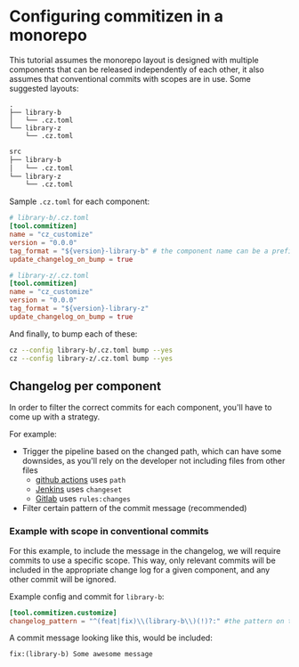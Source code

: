 # Configuring commitizen in a monorepo

This tutorial assumes the monorepo layout is designed with multiple components that can be released independently of each
other, it also assumes that conventional commits with scopes are in use. Some suggested layouts:

```shell-session
.
├── library-b
│   └── .cz.toml
└── library-z
    └── .cz.toml
```

```sh
src
├── library-b
│   └── .cz.toml
└── library-z
    └── .cz.toml
```

Sample `.cz.toml` for each component:

```toml
# library-b/.cz.toml
[tool.commitizen]
name = "cz_customize"
version = "0.0.0"
tag_format = "${version}-library-b" # the component name can be a prefix or suffix with or without a separator
update_changelog_on_bump = true
```

```toml
# library-z/.cz.toml
[tool.commitizen]
name = "cz_customize"
version = "0.0.0"
tag_format = "${version}-library-z"
update_changelog_on_bump = true
```

And finally, to bump each of these:

```sh
cz --config library-b/.cz.toml bump --yes
cz --config library-z/.cz.toml bump --yes
```


## Changelog per component

In order to filter the correct commits for each component, you'll have to come up with a strategy.

For example:

- Trigger the pipeline based on the changed path, which can have some downsides, as you'll rely on the developer not including files from other files
    - [github actions](https://docs.github.com/en/actions/writing-workflows/workflow-syntax-for-github-actions#onpushpull_requestpull_request_targetpathspaths-ignore) uses `path`
    - [Jenkins](https://www.jenkins.io/doc/book/pipeline/syntax/#built-in-conditions) uses `changeset`
    - [Gitlab](https://docs.gitlab.com/ee/ci/yaml/#ruleschanges) uses `rules:changes`
- Filter certain pattern of the commit message (recommended)


### Example with scope in conventional commits

For this example, to include the message in the changelog, we will require commits to use a specific scope.
This way, only relevant commits will be included in the appropriate change log for a given component, and any other commit will be ignored.

Example config and commit for `library-b`:

```toml
[tool.commitizen.customize]
changelog_pattern = "^(feat|fix)\\(library-b\\)(!)?:" #the pattern on types can be a wild card or any types you wish to include
```

A commit message looking like this, would be included:

```
fix:(library-b) Some awesome message
```
